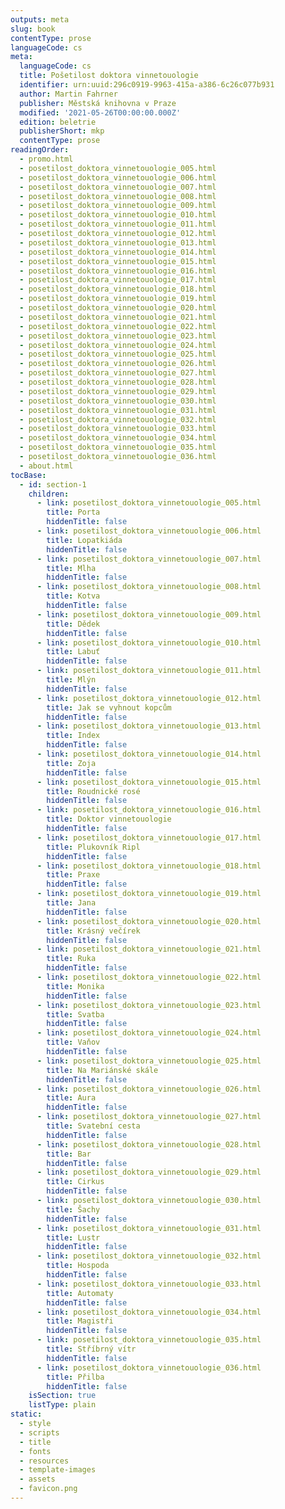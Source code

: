 ```yaml
---
outputs: meta
slug: book
contentType: prose
languageCode: cs
meta:
  languageCode: cs
  title: Pošetilost doktora vinnetouologie
  identifier: urn:uuid:296c0919-9963-415a-a386-6c26c077b931
  author: Martin Fahrner
  publisher: Městská knihovna v Praze
  modified: '2021-05-26T00:00:00.000Z'
  edition: beletrie
  publisherShort: mkp
  contentType: prose
readingOrder:
  - promo.html
  - posetilost_doktora_vinnetouologie_005.html
  - posetilost_doktora_vinnetouologie_006.html
  - posetilost_doktora_vinnetouologie_007.html
  - posetilost_doktora_vinnetouologie_008.html
  - posetilost_doktora_vinnetouologie_009.html
  - posetilost_doktora_vinnetouologie_010.html
  - posetilost_doktora_vinnetouologie_011.html
  - posetilost_doktora_vinnetouologie_012.html
  - posetilost_doktora_vinnetouologie_013.html
  - posetilost_doktora_vinnetouologie_014.html
  - posetilost_doktora_vinnetouologie_015.html
  - posetilost_doktora_vinnetouologie_016.html
  - posetilost_doktora_vinnetouologie_017.html
  - posetilost_doktora_vinnetouologie_018.html
  - posetilost_doktora_vinnetouologie_019.html
  - posetilost_doktora_vinnetouologie_020.html
  - posetilost_doktora_vinnetouologie_021.html
  - posetilost_doktora_vinnetouologie_022.html
  - posetilost_doktora_vinnetouologie_023.html
  - posetilost_doktora_vinnetouologie_024.html
  - posetilost_doktora_vinnetouologie_025.html
  - posetilost_doktora_vinnetouologie_026.html
  - posetilost_doktora_vinnetouologie_027.html
  - posetilost_doktora_vinnetouologie_028.html
  - posetilost_doktora_vinnetouologie_029.html
  - posetilost_doktora_vinnetouologie_030.html
  - posetilost_doktora_vinnetouologie_031.html
  - posetilost_doktora_vinnetouologie_032.html
  - posetilost_doktora_vinnetouologie_033.html
  - posetilost_doktora_vinnetouologie_034.html
  - posetilost_doktora_vinnetouologie_035.html
  - posetilost_doktora_vinnetouologie_036.html
  - about.html
tocBase:
  - id: section-1
    children:
      - link: posetilost_doktora_vinnetouologie_005.html
        title: Porta
        hiddenTitle: false
      - link: posetilost_doktora_vinnetouologie_006.html
        title: Lopatkiáda
        hiddenTitle: false
      - link: posetilost_doktora_vinnetouologie_007.html
        title: Mlha
        hiddenTitle: false
      - link: posetilost_doktora_vinnetouologie_008.html
        title: Kotva
        hiddenTitle: false
      - link: posetilost_doktora_vinnetouologie_009.html
        title: Dědek
        hiddenTitle: false
      - link: posetilost_doktora_vinnetouologie_010.html
        title: Labuť
        hiddenTitle: false
      - link: posetilost_doktora_vinnetouologie_011.html
        title: Mlýn
        hiddenTitle: false
      - link: posetilost_doktora_vinnetouologie_012.html
        title: Jak se vyhnout kopcům
        hiddenTitle: false
      - link: posetilost_doktora_vinnetouologie_013.html
        title: Index
        hiddenTitle: false
      - link: posetilost_doktora_vinnetouologie_014.html
        title: Zoja
        hiddenTitle: false
      - link: posetilost_doktora_vinnetouologie_015.html
        title: Roudnické rosé
        hiddenTitle: false
      - link: posetilost_doktora_vinnetouologie_016.html
        title: Doktor vinnetouologie
        hiddenTitle: false
      - link: posetilost_doktora_vinnetouologie_017.html
        title: Plukovník Ripl
        hiddenTitle: false
      - link: posetilost_doktora_vinnetouologie_018.html
        title: Praxe
        hiddenTitle: false
      - link: posetilost_doktora_vinnetouologie_019.html
        title: Jana
        hiddenTitle: false
      - link: posetilost_doktora_vinnetouologie_020.html
        title: Krásný večírek
        hiddenTitle: false
      - link: posetilost_doktora_vinnetouologie_021.html
        title: Ruka
        hiddenTitle: false
      - link: posetilost_doktora_vinnetouologie_022.html
        title: Monika
        hiddenTitle: false
      - link: posetilost_doktora_vinnetouologie_023.html
        title: Svatba
        hiddenTitle: false
      - link: posetilost_doktora_vinnetouologie_024.html
        title: Vaňov
        hiddenTitle: false
      - link: posetilost_doktora_vinnetouologie_025.html
        title: Na Mariánské skále
        hiddenTitle: false
      - link: posetilost_doktora_vinnetouologie_026.html
        title: Aura
        hiddenTitle: false
      - link: posetilost_doktora_vinnetouologie_027.html
        title: Svatební cesta
        hiddenTitle: false
      - link: posetilost_doktora_vinnetouologie_028.html
        title: Bar
        hiddenTitle: false
      - link: posetilost_doktora_vinnetouologie_029.html
        title: Cirkus
        hiddenTitle: false
      - link: posetilost_doktora_vinnetouologie_030.html
        title: Šachy
        hiddenTitle: false
      - link: posetilost_doktora_vinnetouologie_031.html
        title: Lustr
        hiddenTitle: false
      - link: posetilost_doktora_vinnetouologie_032.html
        title: Hospoda
        hiddenTitle: false
      - link: posetilost_doktora_vinnetouologie_033.html
        title: Automaty
        hiddenTitle: false
      - link: posetilost_doktora_vinnetouologie_034.html
        title: Magistři
        hiddenTitle: false
      - link: posetilost_doktora_vinnetouologie_035.html
        title: Stříbrný vítr
        hiddenTitle: false
      - link: posetilost_doktora_vinnetouologie_036.html
        title: Přilba
        hiddenTitle: false
    isSection: true
    listType: plain
static:
  - style
  - scripts
  - title
  - fonts
  - resources
  - template-images
  - assets
  - favicon.png
---
```

